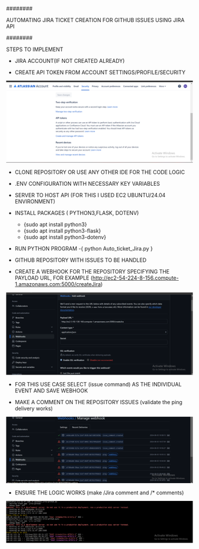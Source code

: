 ########

AUTOMATING JIRA TICKET CREATION FOR GITHUB ISSUES USING JIRA API

########

STEPS TO IMPLEMENT

- JIRA ACCOUNT(IF NOT CREATED ALREADY)


- CREATE API TOKEN FROM ACCOUNT SETTINGS/PROFILE/SECURITY

![alt text](<Screenshot (173).png>)


- CLONE REPOSITORY OR USE ANY OTHER IDE FOR THE CODE LOGIC


- .ENV CONFIGURATION WITH NECESSARY KEY VARIABLES

- SERVER TO HOST API (FOR THIS I USED EC2 UBUNTU/24.04 ENVIRONMENT)

- INSTALL PACKAGES ( PYTHON3,FLASK, DOTENV)
  - {sudo apt install python3}
  - {sudo apt install python3-flask}
  - {sudo apt install python3-dotenv}


- RUN PYTHON PROGRAM 
  -{ python Auto_ticket_Jira.py } 


- GITHUB REPOSITORY WITH ISSUES TO BE HANDLED


- CREATE A WEBHOOK FOR THE REPOSITORY SPECIFYING THE PAYLOAD URL, FOR EXAMPLE (http://ec2-54-224-8-156.compute-1.amazonaws.com:5000/createJira)

![alt text](<Screenshot (168).png>)


- FOR THIS USE CASE SELECT (issue command) AS THE INDIVIDUAL EVENT AND SAVE WEBHOOK


- MAKE A COMMENT ON THE REPOSITORY ISSUES (validate the ping delivery works)

![alt text](<Screenshot (176).png>)

- ENSURE THE LOGIC WORKS (make /Jira comment and /* comments)

![alt text](<Screenshot (175).png>)